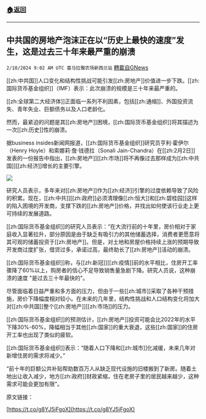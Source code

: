 ###  [:house:返回](README.md)
---


## 中共国的房地产泡沫正在以“历史上最快的速度”发生，这是过去三十年来最严重的崩溃
`2/10/2024 9:02 AM UTC 喜马拉雅农场新西兰站` [轉載自GNews](https://gnews.org/articles/2297025)

[[zh:中共国]]人口变化和结构性挑战可能引发[[zh:房地产]]价值进一步下跌。[[zh:国际货币基金组织]]（IMF）表示：此次崩溃的规模是三十年来最严重的。

[[zh:全球第二大经济体]]正面临一系列不利因素，包括[[zh:通缩]]、外国投资流失、青年失业、巨额债务以及人口老龄化。

然而，最紧迫的问题是其[[zh:房地产]]困境，[[zh:国际货币基金组织]]将其描述为一次[[zh:历史]]性的崩溃。

据business insides新闻网报道，[[zh:国际货币基金组织]]研究员亨利·霍伊尔（Henry Hoyle）和索娜莉·詹·钱德拉（Sonali Jain-Chandra）在[[zh:2月2日]]发表的一份报告中指出，[[zh:房地产]][[zh:市场]]将不再像过去那样成为[[zh:中共国]][[zh:经济]]增长的主要引擎。



![](ipfs://QmXLDXCM4a91k1M6aSBa47yQfryZ8vsrQGUL7gBzZWBWrH?.png)


研究人员表示，多年来对[[zh:房地产]]作为[[zh:经济]]引擎的过度依赖导致了风险的积累。现在，[[zh:中共]][[zh:政府]]必须清理像[[zh:恒大]]和[[zh:碧桂园]]这样的陷入困境的开发商，支撑下跌的[[zh:房地产]]价格，并找出如何使该行业走上更可持续的发展道路。

[[zh:国际货币基金组织]]的研究人员表示：“在大流行前的十年里，房价相对于家庭收入显著拉升，部分原因是由于缺乏有吸引力的其他储蓄选择，消费者更愿意将其可观的储蓄投资于[[zh:房地产]]。但是，对土地和房屋价格持续上涨的预期导致开发商过度扩张，借贷过多，承诺过高，最终助长了[[zh:房地产]]活动的崩溃。

[[zh:国际货币基金组织]]称，与[[zh:新冠]][[zh:疫情]]前的水平相比，住房开工率骤降了60%以上，购房者的信心不足导致销售量急剧下降。研究人员说，这种崩溃的速度 "是过去三十年最快的"。

尽管面临着日益严重和多方面的压力，但由于一些[[zh:城市]]采取了各种干预措施，房价下降幅度相对较小。在未来的几年里，结构性挑战和人口结构变化将加大对[[zh:中共国]]整个[[zh:房地产]][[zh:市场]]的压力。

[[zh:国际货币基金组织]]的预测估计，[[zh:房地产]]投资可能会比2022年的水平下降30%-60%，降幅相当于其他[[zh:国家]]的重大衰退，这些[[zh:国家]]的住房开工率也出现了类似的疲软。

[[zh:国际货币基金组织]]表示：“随着人口下降和[[zh:城市]]化减缓，未来几年对新增住房的需求将减少。”

“前十年的巨额公共补贴帮助数百万人从缺乏现代设施的旧楼搬到了新房。随着土地出让收入减少，地方[[zh:政府]]财政紧缩，住在老房子里的居民越来越少，这种需求可能会更加有限"。

原文链接：


[https://t.co/g8YJ5jFgoX](https://t.co/g8YJ5jFgoX)



